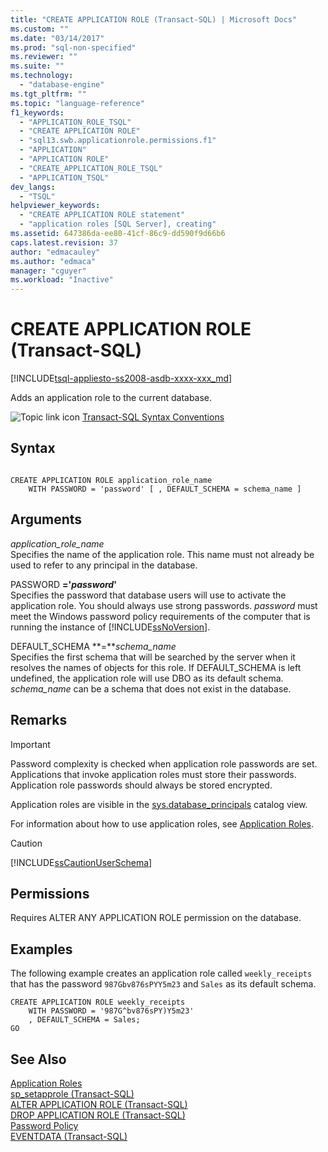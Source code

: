 ```yaml
---
title: "CREATE APPLICATION ROLE (Transact-SQL) | Microsoft Docs"
ms.custom: ""
ms.date: "03/14/2017"
ms.prod: "sql-non-specified"
ms.reviewer: ""
ms.suite: ""
ms.technology: 
  - "database-engine"
ms.tgt_pltfrm: ""
ms.topic: "language-reference"
f1_keywords: 
  - "APPLICATION_ROLE_TSQL"
  - "CREATE APPLICATION ROLE"
  - "sql13.swb.applicationrole.permissions.f1"
  - "APPLICATION"
  - "APPLICATION ROLE"
  - "CREATE_APPLICATION_ROLE_TSQL"
  - "APPLICATION_TSQL"
dev_langs: 
  - "TSQL"
helpviewer_keywords: 
  - "CREATE APPLICATION ROLE statement"
  - "application roles [SQL Server], creating"
ms.assetid: 647386da-ee80-41cf-86c9-dd590f9d66b6
caps.latest.revision: 37
author: "edmacauley"
ms.author: "edmaca"
manager: "cguyer"
ms.workload: "Inactive"
---
```

# CREATE APPLICATION ROLE (Transact-SQL)
[!INCLUDE[tsql-appliesto-ss2008-asdb-xxxx-xxx_md](../../includes/tsql-appliesto-ss2008-asdb-xxxx-xxx-md.md)]

  Adds an application role to the current database.  
  
 ![Topic link icon](../../database-engine/configure-windows/media/topic-link.gif "Topic link icon") [Transact-SQL Syntax Conventions](../../t-sql/language-elements/transact-sql-syntax-conventions-transact-sql.md)  
  
## Syntax  
  
```  
  
CREATE APPLICATION ROLE application_role_name   
    WITH PASSWORD = 'password' [ , DEFAULT_SCHEMA = schema_name ]  
```  
  
## Arguments  
 *application_role_name*  
 Specifies the name of the application role. This name must not already be used to refer to any principal in the database.  
  
 PASSWORD **='***password***'**  
 Specifies the password that database users will use to activate the application role. You should always use strong passwords. *password* must meet the Windows password policy requirements of the computer that is running the instance of [!INCLUDE[ssNoVersion](../../includes/ssnoversion-md.md)].  
  
 DEFAULT_SCHEMA **=***schema_name*  
 Specifies the first schema that will be searched by the server when it resolves the names of objects for this role. If DEFAULT_SCHEMA is left undefined, the application role will use DBO as its default schema. *schema_name* can be a schema that does not exist in the database.  
  
## Remarks  
  
> [!IMPORTANT]  
>  Password complexity is checked when application role passwords are set. Applications that invoke application roles must store their passwords. Application role passwords should always be stored encrypted.  
  
 Application roles are visible in the [sys.database_principals](../../relational-databases/system-catalog-views/sys-database-principals-transact-sql.md) catalog view.  
  
 For information about how to use application roles, see [Application Roles](../../relational-databases/security/authentication-access/application-roles.md).  
  
> [!CAUTION]  
>  [!INCLUDE[ssCautionUserSchema](../../includes/sscautionuserschema-md.md)]  
  
## Permissions  
 Requires ALTER ANY APPLICATION ROLE permission on the database.  
  
## Examples  
 The following example creates an application role called `weekly_receipts` that has the password `987Gbv876sPYY5m23` and `Sales` as its default schema.  
  
```  
CREATE APPLICATION ROLE weekly_receipts   
    WITH PASSWORD = '987G^bv876sPY)Y5m23'   
    , DEFAULT_SCHEMA = Sales;  
GO  
```  
  
## See Also  
 [Application Roles](../../relational-databases/security/authentication-access/application-roles.md)   
 [sp_setapprole &#40;Transact-SQL&#41;](../../relational-databases/system-stored-procedures/sp-setapprole-transact-sql.md)   
 [ALTER APPLICATION ROLE &#40;Transact-SQL&#41;](../../t-sql/statements/alter-application-role-transact-sql.md)   
 [DROP APPLICATION ROLE &#40;Transact-SQL&#41;](../../t-sql/statements/drop-application-role-transact-sql.md)   
 [Password Policy](../../relational-databases/security/password-policy.md)   
 [EVENTDATA &#40;Transact-SQL&#41;](../../t-sql/functions/eventdata-transact-sql.md)  
  
  
